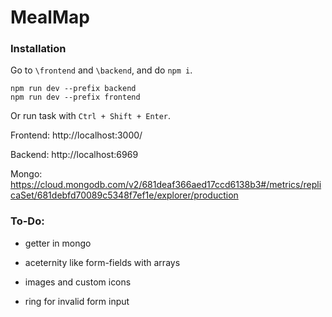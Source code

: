 # MealMap

### Installation

Go to `\frontend` and `\backend`, and do `npm i`.

    npm run dev --prefix backend
    npm run dev --prefix frontend

Or run task with `Ctrl + Shift + Enter`.

Frontend: http://localhost:3000/

Backend: http://localhost:6969

Mongo: https://cloud.mongodb.com/v2/681deaf366aed17ccd6138b3#/metrics/replicaSet/681debfd70089c5348f7ef1e/explorer/production

### To-Do:

- getter in mongo

- aceternity like form-fields with arrays

- images and custom icons

- ring for invalid form input
